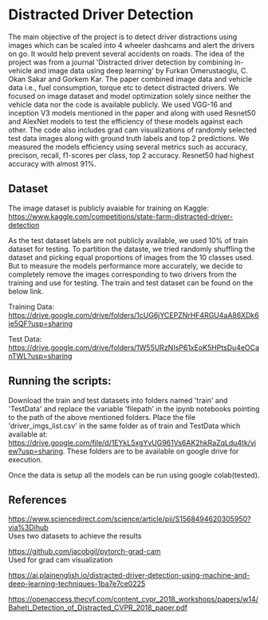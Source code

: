 # Distracted Driver Detection 

The main objective of the project is to detect driver distractions using images which can be scaled into 4 wheeler dashcams and alert the drivers on go. It would help prevent several accidents on roads. The idea of the project was from a journal 'Distracted driver detection by combining in-vehicle and image data using deep learning' by Furkan Omerustaoglu, C. Okan Sakar and Gorkem Kar. The paper combined image data and vehicle data i.e., fuel consumption, torque etc to detect distracted drivers. We focused on image dataset and model optimization solely since neither the vehicle data nor the code is available publicly. We used VGG-16 and inception V3 models mentioned in the paper and along with used Resnet50 and AlexNet models to test the efficiency of these models against each other. The code also includes grad cam visualizations of randomly selected test data images along with ground truth labels and top 2 predictions. We measured the models efficiency using several metrics such as accuracy, precison, recall, f1-scores per class, top 2 accuracy. Resnet50 had highest accuracy with almost 91%.

## Dataset
The image dataset is publicly avaiable for training on Kaggle: https://www.kaggle.com/competitions/state-farm-distracted-driver-detection

As the test dataset labels are not publicly available, we used 10% of train dataset for testing. To partition the dataste, we tried randomly shuffling the dataset and picking equal proportions of images from the 10 classes used. But to measure the models performance more accurately, we decide to completely remove the images corresponding to two drivers from the training and use for testing. The train and test dataset can be found on the below link.

Training Data: https://drive.google.com/drive/folders/1cUG6jYCEPZNrHF4RGU4aA86XDk6ie5QF?usp=sharing

Test Data: https://drive.google.com/drive/folders/1W55URzNIsP61xEoK5HPtsDu4eOCanTWL?usp=sharing

## Running the scripts:
Download the train and test datasets into folders named 'train' and 'TestData' and replace the variable 'filepath' in the ipynb notebooks pointing to the path of the above mentioned folders. Place the file 'driver_imgs_list.csv' in the same folder as of train and TestData which available at: https://drive.google.com/file/d/1EYkL5xgYvUG961Vs6AK2hkRaZqLdu4tk/view?usp=sharing. These folders are to be available on google drive for execution.

Once the data is setup all the models can be run using google colab(tested). 

## References
https://www.sciencedirect.com/science/article/pii/S1568494620305950?via%3Dihub <br />
Uses two datasets to achieve the results

https://github.com/jacobgil/pytorch-grad-cam <br />
Used for grad cam visualization

https://ai.plainenglish.io/distracted-driver-detection-using-machine-and-deep-learning-techniques-1ba7e7ce0225

https://openaccess.thecvf.com/content_cvpr_2018_workshops/papers/w14/Baheti_Detection_of_Distracted_CVPR_2018_paper.pdf

